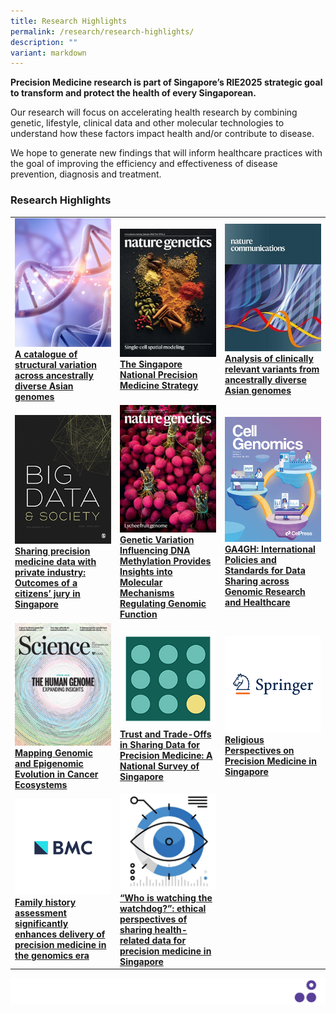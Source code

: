 ```yaml
---
title: Research Highlights
permalink: /research/research-highlights/
description: ""
variant: markdown
---
```

**Precision Medicine research is part of Singapore’s RIE2025 strategic goal to transform and protect the health of every Singaporean.**

Our research will focus on accelerating health research by combining genetic, lifestyle, clinical data and other molecular technologies to understand how these factors impact health and/or contribute to disease.

We hope to generate new findings that will inform healthcare practices with the goal of improving the efficiency and effectiveness of disease prevention, diagnosis and treatment.


### Research Highlights

<table>
   <tbody>
      <tr>
				<td style="width:33%">
            <a href="/files/Research%20Highlights/2023-09.pdf">
            <img src="/images/Research/Research%20Highlights/research%20highlight-dna.png"><b>A catalogue of structural variation across ancestrally diverse Asian genomes</b>
            </a>
         </td>
         <td style="width:33%">
            <a href="https://drive.google.com/file/d/1ohjJJ5uK7BbAlqiS0LikQTLU5fMRvmi3/view">
            <img src="/images/Research/Research%20Highlights/nature.png"><b>The Singapore National Precision Medicine Strategy</b>
            </a>
         </td>
         <td style="width:33%">
            <a href="https://www.nature.com/articles/s41467-022-34116-9.epdf?sharing_token=aFgaoBr2-jaDoCtzKV-d-9RgN0jAjWel9jnR3ZoTv0OLS_HLril_jWPK4sdA0kIg4PMPQEUsQul7wNMbFQMT5Ojl_QYu9Gn5jxGTm3D6-jC0yi1miHKNOYYQQnuoggOhSjtwiWW6zVeKfEGfDK80x1PrgqLBb8vIr0XWPEB87M8%3D"> 
            <img src="/images/Research/Research%20Highlights/nature_communications_-_journal_cover.jpeg"><b>Analysis of clinically relevant variants from ancestrally diverse Asian genomes</b>
            </a>
         </td>
      </tr>
      <tr>
				<td style="width:33%">
            <a href="https://journals.sagepub.com/doi/full/10.1177/20539517221108988">
            <img src="/images/Research/Research%20Highlights/big-data_cover.png"><b>Sharing precision medicine data with private industry: Outcomes of a citizens’ jury in Singapore</b>
            </a>
         </td>
         <td style="width:33%">
            <a href="https://www.nature.com/articles/s41588-021-00969-x">
            <img src="/images/Research/Research%20Highlights/nature_gene.jpg"><b>Genetic Variation Influencing DNA Methylation Provides Insights into Molecular Mechanisms Regulating Genomic Function</b>
            </a>
         </td>
         <td style="width:33%">
            <a href="https://www.cell.com/cell-genomics/fulltext/S2666-979X(21)00036-7">
            <img src="/images/Research/Research%20Highlights/cell%20genomics.jpg"><b>GA4GH: International Policies and Standards for Data Sharing across Genomic Research and Healthcare</b>
            </a>
         </td>
      </tr>
      <tr>
				<td style="width:33%">
            <a href="https://www.science.org/doi/10.1126/science.abh1645">
            <img src="/images/Research/Research%20Highlights/science%20cover.jpg"><b>Mapping Genomic and Epigenomic Evolution in Cancer Ecosystems</b>
            </a>
         </td>
         <td style="width:33%">
            <a href="https://www.mdpi.com/2075-4426/11/9/921">
            <img src="/images/Research/Research%20Highlights/trust%20and%20trade-offs.png"><b>Trust and Trade-Offs in Sharing Data for Precision Medicine: A National Survey of Singapore</b>
            </a>
         </td>
         <td style="width:33%">
            <a href="https://link.springer.com/article/10.1007/s41649-021-00180-4">
            <img src="/images/Research/Research%20Highlights/springerv3.png"><b>Religious Perspectives on Precision Medicine in Singapore</b>
            </a>
         </td>     
      </tr>
      <tr>
				<td style="width:33%">
            <a href="https://genomemedicine.biomedcentral.com/articles/10.1186/s13073-020-00819-1">
            <img src="/images/Research/Research%20Highlights/bmc-icon.png"><b>Family history assessment significantly enhances delivery of precision medicine in the genomics era</b>
            </a>
         </td>
         <td style="width:33%">
            <a href="https://www.researchsquare.com/article/rs-24953/v3">
            <img src="/images/Research/Research%20Highlights/istock-916107606-2-e1609900445301.jpg"><b>“Who is watching the watchdog?”: ethical perspectives of sharing health-related data for precision medicine in Singapore</b>
            </a>
         </td>
      </tr>
   </tbody>
</table>

![](/images/Banners/banners_page%20footer%203%20-%20purple.png)